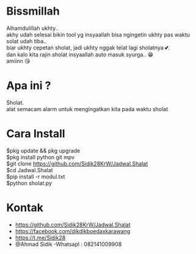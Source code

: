 # Bissmillah
Alhamdulillah ukhty..</br>
akhy udah selesai bikin tool yg insyaallah bisa ngingetin ukhty pas waktu solat udah tiba..</br>
biar ukhty cepetan sholat, jadi ukhty nggak telat lagi sholatnya 💕.</br>
dan kalo kita rajin sholat insyaallah auto masuk syurga.. 😁</br>
amiinn 😘</br>

# Apa ini ?
Sholat. </br>
alat semacam alarm untuk mengingatkan kita pada waktu sholat</br>


# Cara Install
$pkg update && pkg upgrade</br>
$pkg install python git mpv</br>
$git clone https://github.com/Sidik28KrW/Jadwal.Shalat</br>
$cd Jadwal.Shalat</br>
$pip install -r modul.txt</br>
$python sholat.py</br>

# Kontak
- https://github.com/Sidik28KrW/Jadwal.Shalat
- https://facebook.com/dikdikboedaxkarawang
- https://t.me/Sidik28
- @Ahmad Sidik
-Whatsapl : 082141009908
